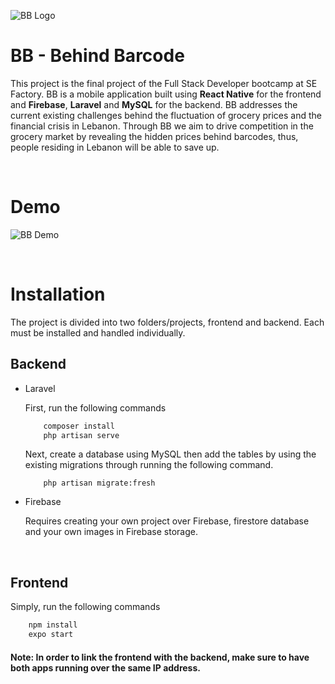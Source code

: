 <!-- Banner -->
![BB Logo](https://firebasestorage.googleapis.com/v0/b/behind-barcode.appspot.com/o/images%2FgithubReadmeBanner.jpg?alt=media&token=a7442bac-9814-433f-badc-85b0fe8b2777)

<!-- Title -->
# BB - Behind Barcode

<!-- Project description -->
This project is the final project of the Full Stack Developer bootcamp at SE Factory. BB is a mobile application built using **React Native** for the frontend and **Firebase**, **Laravel** and **MySQL** for the backend. BB addresses the current existing challenges behind the fluctuation of grocery prices and the financial crisis in Lebanon. Through BB we aim to drive competition in the grocery market by revealing the hidden prices behind barcodes, thus, people residing in Lebanon will be able to save up. 

<br>

# Demo

![BB Demo](https://j.gifs.com/791PR8.gif)

<br>

# Installation

The project is divided into two folders/projects, frontend and backend. Each must be installed and handled individually.

## Backend
* Laravel
    
    First, run the following commands
    ```bash
        composer install
        php artisan serve
    ```

    Next, create a database using MySQL then add the tables by using the existing migrations through running the following command.
    ```
        php artisan migrate:fresh
    ```

* Firebase
  
    Requires creating your own project over Firebase, firestore database and your own images in Firebase storage.

<br>

## Frontend
Simply, run the following commands
```bash
    npm install
    expo start
```

#### **Note:** In order to link the frontend with the backend, make sure to have both apps running over the same IP address.

